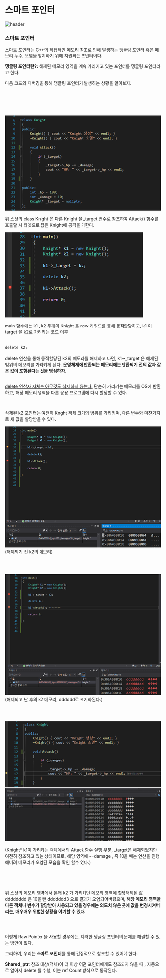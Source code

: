 <h1>스마트 포인터</h1>

 ![header](https://capsule-render.vercel.app/api?color=gradient&type=waving)

### 스마트 포인터

스마트 포인터는 C++의 직접적인 메모리 참조로 인해 발생하는 댕글링 포인터 혹은 메모리 누수, 오염을 방지하기 위해 지원되는 포인터이다. 

**댕글링 포인터란?:** 해제된 메모리 영역을 계속 가리키고 있는 포인터를 댕글링 포인터라고 한다.

다음 코드와 디버깅을 통해 댕글링 포인터가 발생하는 상황을 알아보자.

<br>
<br>
<br>
<br>


![LocalVariableImage](/Images/SmartPointer1.png)  

위 스샷의 class Knight 은 다른 Knight 을 _target 변수로 참조하여 Attack() 함수를 호출할 시 타겟으로 잡은 Knight에 공격을 가한다.

![LocalVariableImage](/Images/SmartPointer2.png)  


main 함수에는 k1 , k2 두개의 Knight 을 new 키워드를 통해 동적할당하고, k1 이 target 을 k2로 가리키는 코드 이후 

<code>
delete k2;
</code>

<br>
delete 연산을 통해 동적할당된 k2의 메모리를 해제하고 나면,
k1->_target 은 해제된 범위의 메모리를 가리키게 된다.  <b>운영체제에 반환되는 메모리에는 반환되기 전의 값과 같은 값이 포함된다는 것을 명심하자.</b> 

<br>
<br>

<U>delete 연산자 자체는 아무것도 삭제하지 않는다.</U> 단순히 가리키는 메모리를 OS에 반환하고, 해당 메모리 영역을 다른 응용 프로그램에 다시 할당할 수 있다.

<br>

삭제된 k2 포인터는 여전히 Knght 객체 크기의 범위를 가리키며, 다른 변수와 마찬가지로 새 값을 할당받을 수 있다.

![LocalVariableImage](/Images/SmartPointer3.png)  
(해제되기 전 k2의 메모리)

<br>
<br>

![LocalVariableImage](/Images/SmartPointer4.png)  
(해제되고 난 후의 k2 메모리, dddddd로 초기화된다.)

<br>
<br>

![LocalVariableImage](/Images/SmartPointer5.png)  
![LocalVariableImage](/Images/SmartPointer6.png)  

(Knight* k1이 가리키는 객체에서의 Attack 함수 실행 부분, _target은 해제되었지만 여전히 참조하고 있는 상태이므로, 해당 영역에 -=damage , 즉 10을 빼는 연산을 진행해버려 메모리가 오염된 모습을 확인 할수 있다.)

<br>
<br>
<br>

위 스샷의 메모리 영역에서 본래 k2 가 가리키던 메모리 영역에 할당해제된 값 dddddddd 은 10을 뺀  ddddddd3 으로 결과가 오염되어버렸으며, <b>해당 메모리 영역을 다른 객체나 변수가 할당받아 사용되고 있을 경우에는 의도치 않은 곳에 값을 변경시켜버리는, 매우매우 위험한 상황을 야기할 수 있다.</b>

<br>
<br>

이렇게 Raw Pointer 을 사용할 경우에는, 이러한 댕글링 포인터의 문제를 해결할 수 있는 방안이 없다.

그리하여, 우리는 **스마트 포인터**를 통해 간접적으로 참조할 수 있어야 한다.



**Shared_ptr**: 참조 대상(객체)이 더 이상 어떤 포인터에게도 참조되지 않을 때 , 자동으로 알아서 delete 를 수행, 이는 ref Count 방식으로 동작된다.




